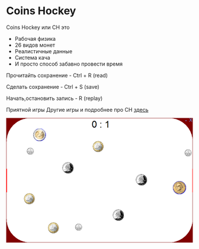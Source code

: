 # Coins Hockey
Coins Hockey или CH это
+ Рабочая физика
+ 26 видов монет
+ Реалистичные данные
+ Система кача
+ И просто способ забавно провести время

Прочитайть сохранение - Ctrl + R (read)

Сделать сохранение - Ctrl + S (save)

Начать,остановить запись - R (replay)

Приятной игры
Другие игры и подробнее про CH [здесь](http://vk.com/my_programs)

![alt tag](./screen.png)
